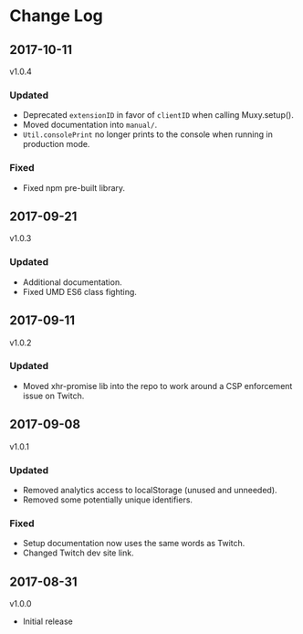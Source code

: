 # Change Log

## 2017-10-11
v1.0.4

### Updated
- Deprecated `extensionID` in favor of `clientID` when calling Muxy.setup().
- Moved documentation into `manual/`.
- `Util.consolePrint` no longer prints to the console when running in production mode.

### Fixed
- Fixed npm pre-built library.

## 2017-09-21
v1.0.3

### Updated
- Additional documentation.
- Fixed UMD ES6 class fighting.

## 2017-09-11
v1.0.2

### Updated
- Moved xhr-promise lib into the repo to work around a CSP enforcement issue on Twitch.


## 2017-09-08
v1.0.1

### Updated
- Removed analytics access to localStorage (unused and unneeded).
- Removed some potentially unique identifiers.

### Fixed
- Setup documentation now uses the same words as Twitch.
- Changed Twitch dev site link.


## 2017-08-31
v1.0.0

- Initial release
